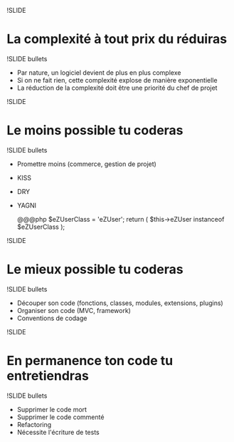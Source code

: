 !SLIDE

# La complexité à tout prix du réduiras #

!SLIDE bullets

* Par nature, un logiciel devient de plus en plus complexe
* Si on ne fait rien, cette complexité explose de manière exponentielle
* La réduction de la complexité doit être une priorité du chef de projet

!SLIDE

# Le moins possible tu coderas #

!SLIDE bullets

* Promettre moins (commerce, gestion de projet)
* KISS
* DRY
* YAGNI

    @@@php
    $eZUserClass = 'eZUser';
    return ( $this->eZUser instanceof  $eZUserClass );

!SLIDE

# Le mieux possible tu coderas #

!SLIDE bullets

* Découper son code (fonctions, classes, modules, extensions, plugins)
* Organiser son code (MVC, framework)
* Conventions de codage

!SLIDE

# En permanence ton code tu entretiendras #

!SLIDE bullets

* Supprimer le code mort
* Supprimer le code commenté
* Refactoring
* Nécessite l'écriture de tests
